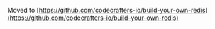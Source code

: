 Moved to [https://github.com/codecrafters-io/build-your-own-redis](https://github.com/codecrafters-io/build-your-own-redis)
